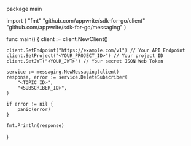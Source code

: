 package main

import (
    "fmt"
    "github.com/appwrite/sdk-for-go/client"
    "github.com/appwrite/sdk-for-go/messaging"
)

func main() {
    client := client.NewClient()

    client.SetEndpoint("https://example.com/v1") // Your API Endpoint
    client.SetProject("<YOUR_PROJECT_ID>") // Your project ID
    client.SetJWT("<YOUR_JWT>") // Your secret JSON Web Token

    service := messaging.NewMessaging(client)
    response, error := service.DeleteSubscriber(
        "<TOPIC_ID>",
        "<SUBSCRIBER_ID>",
    )

    if error != nil {
        panic(error)
    }

    fmt.Println(response)
}
